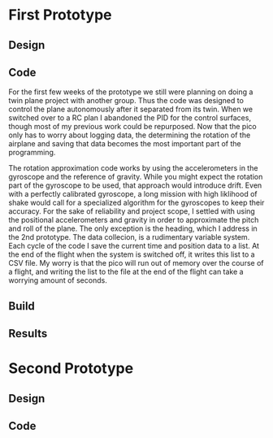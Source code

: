 # First Prototype

## Design

## Code

For the first few weeks of the prototype we still were planning on doing a twin plane project with another group. Thus the code was designed to control the plane autonomously after it separated from its twin. When we switched over to a RC plan I abandoned the PID for the control surfaces, though most of my previous work could be repurposed. Now that the pico only has to worry about logging data, the determining the rotation of the airplane and saving that data becomes the most important part of the programming.

The rotation approximation code works by using the accelerometers in the gyroscope and the reference of gravity. While you might expect the rotation part of the gyroscope to be used, that approach would introduce drift. Even with a perfectly calibrated gyroscope, a long mission with high liklihood of shake would call for a specialized algorithm for the gyroscopes to keep their accuracy. For the sake of reliability and project scope, I settled with using the positional accelerometers and gravity in order to approximate the pitch and roll of the plane. The only exception is the heading, which I address in the 2nd prototype. The data collecion, is a rudimentary variable system. Each cycle of the code I save the current time and position data to a list. At the end of the flight when the system is switched off, it writes this list to a CSV file. My worry is that the pico will run out of memory over the course of a flight, and writing the list to the file at the end of the flight can take a worrying amount of seconds.

## Build

## Results

# Second Prototype

## Design

## Code


